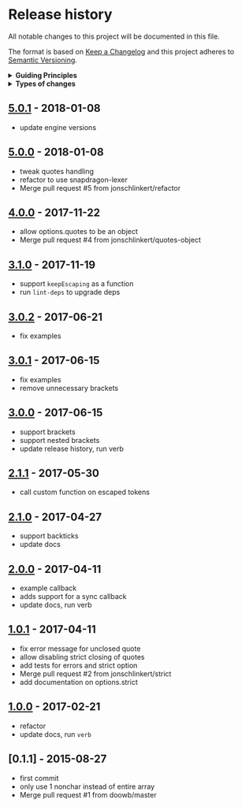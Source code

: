 # Release history

All notable changes to this project will be documented in this file.

The format is based on [Keep a Changelog](http://keepachangelog.com/en/1.0.0/)
and this project adheres to [Semantic Versioning](http://semver.org/spec/v2.0.0.html).

<details>
  <summary><strong>Guiding Principles</strong></summary>

- Changelogs are for humans, not machines.
- There should be an entry for every single version.
- The same types of changes should be grouped.
- Versions and sections should be linkable.
- The latest version comes first.
- The release date of each versions is displayed.
- Mention whether you follow Semantic Versioning.

</details>

<details>
  <summary><strong>Types of changes</strong></summary>

Changelog entries are classified using the following labels _(from [keep-a-changelog](http://keepachangelog.com/)_):

- `Added` for new features.
- `Changed` for changes in existing functionality.
- `Deprecated` for soon-to-be removed features.
- `Removed` for now removed features.
- `Fixed` for any bug fixes.
- `Security` in case of vulnerabilities.

</details>

## [5.0.1] - 2018-01-08

- update engine versions

## [5.0.0] - 2018-01-08

- tweak quotes handling
- refactor to use snapdragon-lexer
- Merge pull request #5 from jonschlinkert/refactor

## [4.0.0] - 2017-11-22

- allow options.quotes to be an object
- Merge pull request #4 from jonschlinkert/quotes-object

## [3.1.0] - 2017-11-19

- support `keepEscaping` as a function
- run `lint-deps` to upgrade deps

## [3.0.2] - 2017-06-21

- fix examples

## [3.0.1] - 2017-06-15

- fix examples
- remove unnecessary brackets

## [3.0.0] - 2017-06-15

- support brackets
- support nested brackets
- update release history, run verb

## [2.1.1] - 2017-05-30

- call custom function on escaped tokens

## [2.1.0] - 2017-04-27

- support backticks
- update docs

## [2.0.0] - 2017-04-11

- example callback
- adds support for a sync callback
- update docs, run verb

## [1.0.1] - 2017-04-11

- fix error message for unclosed quote
- allow disabling strict closing of quotes
- add tests for errors and strict option
- Merge pull request #2 from jonschlinkert/strict
- add documentation on options.strict

## [1.0.0] - 2017-02-21

- refactor
- update docs, run `verb`

## [0.1.1] - 2015-08-27

- first commit
- only use 1 nonchar instead of entire array
- Merge pull request #1 from doowb/master

[5.0.1]: https://github.com/jonschlinkert/split-string/compare/5.0.0...5.0.1
[5.0.0]: https://github.com/jonschlinkert/split-string/compare/4.0.0...5.0.0
[4.0.0]: https://github.com/jonschlinkert/split-string/compare/3.1.0...4.0.0
[3.1.0]: https://github.com/jonschlinkert/split-string/compare/3.0.2...3.1.0
[3.0.2]: https://github.com/jonschlinkert/split-string/compare/3.0.1...3.0.2
[3.0.1]: https://github.com/jonschlinkert/split-string/compare/3.0.0...3.0.1
[3.0.0]: https://github.com/jonschlinkert/split-string/compare/2.1.1...3.0.0
[2.1.1]: https://github.com/jonschlinkert/split-string/compare/2.1.0...2.1.1
[2.1.0]: https://github.com/jonschlinkert/split-string/compare/2.0.0...2.1.0
[2.0.0]: https://github.com/jonschlinkert/split-string/compare/1.0.1...2.0.0
[1.0.1]: https://github.com/jonschlinkert/split-string/compare/1.0.0...1.0.1
[1.0.0]: https://github.com/jonschlinkert/split-string/compare/0.1.1...1.0.0

[Unreleased]: https://github.com/jonschlinkert/split-string/compare/0.1.1...HEAD
[keep-a-changelog]: https://github.com/olivierlacan/keep-a-changelog

